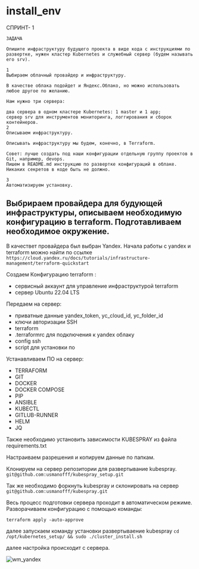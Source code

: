 # install_env

СПРИНТ- 1

```
ЗАДАЧА

Опишите инфраструктуру будущего проекта в виде кода с инструкциями по развертке, нужен кластер Kubernetes и служебный сервер (будем называть его srv).

1
Выбираем облачный провайдер и инфраструктуру.

В качестве облака подойдет и Яндекс.Облако, но можно использовать любое другое по желанию.

Нам нужно три сервера:

два сервера в одном кластере Kubernetes: 1 master и 1 app;
сервер srv для инструментов мониторинга, логгирования и сборок контейнеров.
2
Описываем инфраструктуру.

Описывать инфраструктуру мы будем, конечно, в Terraform.

Совет: лучше создать под наши конфигурации отдельную группу проектов в Git, например, devops.
Пишем в README.md инструкцию по развертке конфигураций в облаке. Никаких секретов в коде быть не должно.

3
Автоматизируем установку.
```
<h2>Выбрираем провайдера для будующей инфраструктуры, описываем необходимую конфигурацию в terraform. Подготавливаем необходимое окружение.</h2>

В качествет провайдера был выбран Yandex. Начала работы с yandex и terraform можно найти по ссылке   ``` https://cloud.yandex.ru/docs/tutorials/infrastructure-management/terraform-quickstart ```

Создаем Конфигурацию terraform : 
  - сервисный аккаунт для управление инфраструктурой terraform
  - сервер Ubuntu 22.04 LTS
    
Передаем на сервер: 
  - приватные данные yandex_token, yc_cloud_id, yc_folder_id
  - ключи авторизации SSH
  - terraform
  - .terraformrc для подключения к yandex облаку
  -  config ssh
  -  script для установки по
    
Устанавливаем ПО на сервер:  
  - TERRAFORM
  - GIT
  - DOCKER
  - DOCKER COMPOSE
  - PIP
  - ANSIBLE
  - KUBECTL
  - GITLUB-RUNNER
  - HELM
  - JQ

Также необходимо установить зависимости KUBESPRAY из файла requirements.txt

Настраиваем разрешения и копируем данные по папкам.

Клонируем на сервер репозитории для развертывание kubespray.    ``` git@github.com:usmanofff/kubespray_setup.git ``` 

Так же необходимо форкнуть kubespray и склонировать на сервер    ``` git@github.com:usmanofff/kubespray.git ```

Весь процесс подготовки сервера проходит в автоматическом режиме.
Разворачиваем конфигурацию с помощью команды: 
```
terraform apply -auto-approve
```
далее запускаем команду установки развертываение kubespray
```cd /opt/kubernetes_setup/ && sudo ./cluster_install.sh```

далее настройка происходит с сервера. 


![wm_yandex](https://github.com/usmanofff/install_env/assets/74288450/80dca3e7-bd97-42ee-a0c1-223beb2dbf7c)


